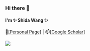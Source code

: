 ### Hi there 👋

#### I'm ✨ Shida Wang ✨ 

👯[[Personal Page]](https://radarfudan.github.io) \|
📫[[Google Scholar]](https://scholar.google.com/citations?user=vA2YMfgAAAAJ&hl=en)


<picture>
<source 
  srcset="https://github-readme-stats.vercel.app/api?username=horseee&show_icons=True&theme=transparent"
  media="(prefers-color-scheme: dark)"
/>
<source
  srcset="https://github-readme-stats.vercel.app/api?username=horseee&show_icons=true&theme=transparent"
  media="(prefers-color-scheme: light), (prefers-color-scheme: no-preference)"
/>
<img src="https://github-readme-stats.vercel.app/api?username=horseee&show_icons=true&theme=transparent" />
</picture>

<!--
**radarFudan/radarFudan** is a ✨ _special_ ✨ repository because its `README.md` (this file) appears on your GitHub profile.

Here are some ideas to get you started:

- 🔭 I’m currently working on ...
- 🌱 I’m currently learning ...
- 👯 I’m looking to collaborate on ...
- 🤔 I’m looking for help with ...
- 💬 Ask me about ...
- 📫 How to reach me: ...
- 😄 Pronouns: ...
- ⚡ Fun fact: ...
-->
